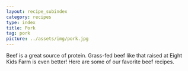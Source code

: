 ```yaml
---
layout: recipe_subindex
category: recipes
type: index
title: Pork
tag: pork
picture: ../assets/img/pork.jpg
---
```


Beef is a great source of protein. Grass-fed beef like that raised at Eight Kids Farm is even better! Here are some of our favorite beef recipes.
